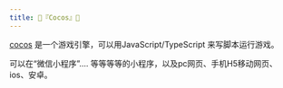 ```yaml
---
title: 👾『Cocos』👾
---
```


[cocos](https://www.cocos.com/docs) 是一个游戏引擎，可以用JavaScript/TypeScript 来写脚本运行游戏。

可以在“微信小程序”.... 等等等等的小程序，以及pc网页、手机H5移动网页、ios、安卓。





